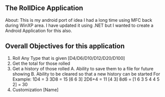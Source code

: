 The RollDice Application
------------------------

About:
This is my android port of idea I had a long time using MFC back during WinXP area.
I have updated it using .NET but I wanted to create a Android Application for this also.

Overall Objectives for this application
---------------------------------------
1. Roll Any Type that is given [D4/D6/D10/D12/D20/D100]
2. Get the total for those rolled
3. Get a history of those rolled
    A. Ability to save them to a file for future showing
	  B. Ability to be cleared so that a new history can be started
	  For Example:
	  1D4 = 3
	  3D8 = 15 [6 6 3]
	  2D6+4 = 11 [4 3]
	  8d6 = [1 6 3 5 4 4 5 2] = 30
4. Customization [Name]
